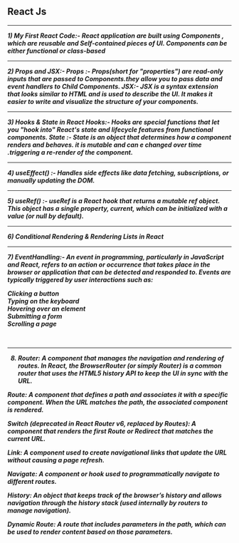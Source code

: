 ## React Js
<hr><i> <b>
1) My First React Code:- React application are built using Components , which are reusable and Self-contained pieces of UI. Components can be either functional or class-based              
<br>
  <hr>
2) Props and JSX:-                         
   Props :- Props(short for "properties") are read-only inputs that are passed to Components.they allow you to pass data and event handlers to Child Components.
   JSX:- JSX is a syntax extension that looks similar to HTML and is used to describe the UI. It makes it easier to write and visualize the structure of your components.<br><hr>
3) Hooks & State in React                 
  Hooks:- Hooks are special functions that let you "hook into" React's state and lifecycle features from functional components.
  State :- State is an object that determines how a component renders and behaves. it is mutable and can e changed over time .triggering a re-render of the component.
<hr>
4) useEffect() :- Handles side effects like data fetching, subscriptions, or manually updating the DOM.                               <br>
<hr>
5) useRef() :-  useRef is a React hook that returns a mutable ref object. This object has a single property, current, which can be initialized with a value (or null by default).
                               <br><hr>
6) Conditional Rendering & Rendering Lists in React <br>
<hr>
7) EventHandling:- An event in programming, particularly in JavaScript and React, refers to an action or occurrence that takes place in the browser or application that can be detected and responded to. Events are typically triggered by user interactions such as: <br>

Clicking a button <br>
Typing on the keyboard <br>
Hovering over an element <br>
Submitting a form <br>
Scrolling a page <br>

<br><hr>

8) Router: A component that manages the navigation and rendering of routes. In React, the BrowserRouter (or simply Router) is a common router that uses the HTML5 history API to keep the UI in sync with the URL.

Route: A component that defines a path and associates it with a specific component. When the URL matches the path, the associated component is rendered.

Switch (deprecated in React Router v6, replaced by Routes): A component that renders the first Route or Redirect that matches the current URL.

Link: A component used to create navigational links that update the URL without causing a page refresh.

Navigate: A component or hook used to programmatically navigate to different routes.

History: An object that keeps track of the browser’s history and allows navigation through the history stack (used internally by routers to manage navigation).

Dynamic Route: A route that includes parameters in the path, which can be used to render content based on those parameters.

</b>
</i>
